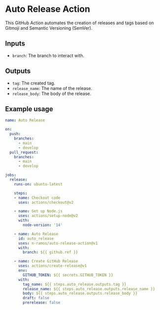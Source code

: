 # Auto Release Action

This GitHub Action automates the creation of releases and tags based on Gitmoji and Semantic Versioning (SemVer).

## Inputs

- `branch`: The branch to interact with.

## Outputs

- `tag`: The created tag.
- `release_name`: The name of the release.
- `release_body`: The body of the release.

## Example usage

```yaml
name: Auto Release

on:
  push:
    branches:
      - main
      - develop
  pull_request:
    branches:
      - main
      - develop

jobs:
  release:
    runs-on: ubuntu-latest

    steps:
    - name: Checkout code
      uses: actions/checkout@v2

    - name: Set up Node.js
      uses: actions/setup-node@v2
      with:
        node-version: '14'

    - name: Auto Release
      id: auto_release
      uses: n-ramos/auto-release-action@v1
      with:
        branch: ${{ github.ref }}

    - name: Create GitHub Release
      uses: actions/create-release@v1
      env:
        GITHUB_TOKEN: ${{ secrets.GITHUB_TOKEN }}
      with:
        tag_name: ${{ steps.auto_release.outputs.tag }}
        release_name: ${{ steps.auto_release.outputs.release_name }}
        body: ${{ steps.auto_release.outputs.release_body }}
        draft: false
        prerelease: false
